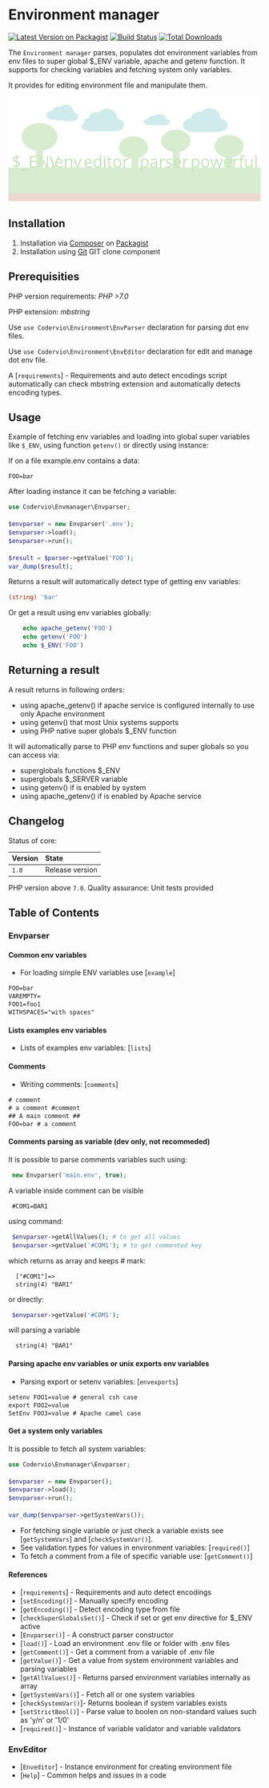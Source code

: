 # Environment manager

[![Latest Version on Packagist](https://img.shields.io/packagist/v/codervio/envmanager.svg?style=flat-square)](https://packagist.org/packages/codervio/envmanager)
[![Build Status](https://travis-ci.org/Codervio/Envmanager.svg?branch=master)](https://travis-ci.org/Codervio/Envmanager)
[![Total Downloads](https://img.shields.io/scrutinizer/g/codervio/envmanager.svg?style=flat-square)](https://scrutinizer-ci.com/g/Codervio/Envmanager/?branch=master)

The `Environment manager` parses, populates dot environment variables from env files to super global $_ENV variable, apache and getenv function.
It supports for checking variables and fetching system only variables.

It provides for editing environment file and manipulate them.

![Screenshot](https://github.com/Codervio/Envmanager/raw/master/screenshot.png "Screenshot")

## Installation

1. Installation via [Composer](http://www.composer.org) on [Packagist](https://packagist.org/packages/codervio/envmanager)
2. Installation using [Git](http://www.github.com) GIT clone component

## Prerequisities

PHP version requirements: _PHP >7.0_

PHP extension: _mbstring_

Use `use Codervio\Environment\EnvParser` declaration for parsing dot env files.

Use `use Codervio\Environment\EnvEditor` declaration for edit and manage dot env file.

A [`requirements`] - Requirements and auto detect encodings script automatically can check mbstring extension and automatically detects encoding types.

## Usage

Example of fetching env variables and loading into global super variables like `$_ENV`, using function `getenv()` or directly using instance: 

If on a file example.env contains a data: 

```text
FOO=bar
```

After loading instance it can be fetching a variable:

```php
use Codervio\Envmanager\Envparser;

$envparser = new Envparser('.env');
$envparser->load();
$envparser->run();

$result = $parser->getValue('FOO');
var_dump($result);
```

Returns a result will automatically detect type of getting env variables:

```php
(string) 'bar'
```

Or get a result using env variables globally:
```php
    echo apache_getenv('FOO')
    echo getenv('FOO')
    echo $_ENV('FOO')
```

## Returning a result

A result returns in following orders:
- using apache_getenv() if apache service is configured internally to use only Apache environment
- using getenv() that most Unix systems supports
- using PHP native super globals $_ENV function

It will automatically parse to PHP env functions and super globals so you can access via:
- superglobals functions $_ENV
- superglobals $_SERVER variable
- using getenv() if is enabled by system
- using apache_getenv() if is enabled by Apache service

## Changelog

Status of core:

| Version       | State                |
| ------------- |:-------------------- |
| `1.0`         | Release version      |

PHP version above `7.0`.
Quality assurance: Unit tests provided

## Table of Contents

### Envparser

#### Common env variables

* For loading simple ENV variables use [`example`]

```text
FOO=bar
VAREMPTY=
FOO1=foo1
WITHSPACES="with spaces"
```

#### Lists examples env variables

* Lists of examples env variables: [`lists`]

#### Comments

* Writing comments: [`comments`]

```shell
# comment
# a comment #comment
## A main comment ##
FOO=bar # a comment
```

#### Comments parsing as variable (dev only, not recommeded)

It is possible to parse comments variables such using:

```php
 new Envparser('main.env', true);
```

A variable inside comment can be visible

```shell 
 #COM1=BAR1
```

using command:

```php
 $envparser->getAllValues(); # to get all values
 $envparser->getValue('#COM1'); # to get commented key
```

which returns as array and keeps # mark:

```shell
  ["#COM1"]=>
  string(4) "BAR1"
```

or directly:

```php
 $envparser->getValue('#COM1');
```

will parsing a variable

```shell
  string(4) "BAR1"
```

#### Parsing apache env variables or unix exports env variables

* Parsing export or setenv variables: [`envexports`]

```shell
setenv FOO1=value # general csh case
export FOO2=value 
SetEnv FOO3=value # Apache camel case
```

#### Get a system only variables

It is possible to fetch all system variables:

```php
use Codervio\Envmanager\Envparser;

$envparser = new Envparser();
$envparser->load();
$envparser->run();

var_dump($envparser->getSystemVars());
```

* For fetching single variable or just check a variable exists see [`getSystemVars`] and [`checkSystemVar()`].
* See validation types for values in environment variables:  [`required()`]
* To fetch a comment from a file of specific variable use: [`getComment()`]

#### References

* [`requirements`] - Requirements and auto detect encodings
* [`setEncoding()`] - Manually specify encoding
* [`getEncoding()`] - Detect encoding type from file
* [`checkSuperGlobalsSet()`] - Check if set or get env directive for $_ENV active
* [`Envparser()`] - A construct parser constructor
* [`load()`] - Load an environment .env  file or folder with .env files
* [`getComment()`] - Get a comment from a variable of .env file
* [`getValue()`] - Get a value from system environment variables and parsing variables
* [`getAllValues()`] - Returns parsed environment variables internally as array
* [`getSystemVars()`] - Fetch all or one system variables
* [`checkSystemVar()`]- Returns boolean if system variables exists
* [`setStrictBool()`] - Parse value to boolen on non-standard values such as 'y/n' or '1/0'
* [`required()`] - Instance of variable validator and variable validators

### EnvEditor

* [`Enveditor`] - Instance environment for creating environment file
* [`Help`] - Common helps and issues in a code
